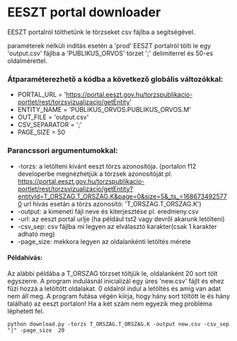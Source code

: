 # EESZT portal downloader

EESZT portalról tölthetünk le törzseket csv fájlba a segítségével.

paraméterek nélküli indítás esetén a 'prod' EESZT portalról tölti le egy 'output.csv' fájlba a 'PUBLIKUS_ORVOS' törzet ';' delimiterrel és 50-es oldalmérettel.

### Átparaméterezhető a kódba a következő globális változókkal:

- PORTAL_URL = 'https://portal.eeszt.gov.hu/torzspublikacio-portlet/rest/torzsvizualizacio/getEntity'
- ENTITY_NAME = 'PUBLIKUS_ORVOS.PUBLIKUS_ORVOS.M'
- OUT_FILE = 'output.csv'
- CSV_SEPARATOR = ';'
- PAGE_SIZE = 50

### Parancssori argumentumokkal:
- -torzs: a letölteni kívánt eeszt törzs azonosítója. (portalon f12 developerbe megnézhetjük a törzsek azonosítóját pl.
https://portal.eeszt.gov.hu/torzspublikacio-portlet/rest/torzsvizualizacio/getEntity?entityId=T_ORSZAG.T_ORSZAG.K&page=0&size=5&_ts_=1686734925770 url hivás esetán a törzs azonosító: 'T_ORSZAG.T_ORSZAG.K')
- -output: a kimeneti fájl neve és kiterjesztése pl. eredmeny.csv
- -url: az eeszt portal urlje (ha például tst2 vagy devről akarunk letölteni)
- -csv_sep: csv fájlba mi legyen az elválasztó karakter(csak 1 karakter adható meg)
- -page_size: mekkora legyen az oldalankénti letöltés mérete

#### Példahívás:
Az alábbi példába a T_ORSZAG törzset töltjük le, oldalanként 20 sort tölt egyszerre. A program indulásnál inicializál egy üres 'new.csv' fájlt és ehez fűzi hozzá a letöltött oldalakat. 0 oldalról indul a letöltés és amíg van adat nem áll meg. A program futása végén kíírja, hogy hány sort töltött le és hány található az eeszt portalon! Ha a két szám nem egyezik meg probléma léphetett fel.

`python download.py -torzs T_ORSZAG.T_ORSZAG.K -output new.csv -csv_sep "|" -page_size  20`







